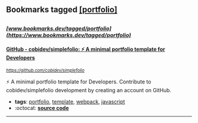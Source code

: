 ## Bookmarks tagged [[portfolio]](https://www.bookmarks.dev/search?q=[portfolio])

_<sup><sup>[www.bookmarks.dev/tagged/portfolio](https://www.bookmarks.dev/tagged/portfolio)</sup></sup>_
---
#### [GitHub - cobidev/simplefolio: ⚡️ A minimal portfolio template for Developers](https://github.com/cobidev/simplefolio)
_<sup>https://github.com/cobidev/simplefolio</sup>_

⚡️ A minimal portfolio template for Developers. Contribute to cobidev/simplefolio development by creating an account on GitHub.
* **tags**: [portfolio](../tagged/portfolio.md), [template](../tagged/template.md), [webpack](../tagged/webpack.md), [javascript](../tagged/javascript.md)
* :octocat: **[source code](https://github.com/cobidev/simplefolio)**
---
